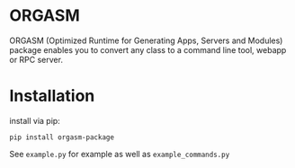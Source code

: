 
# ORGASM

ORGASM (Optimized Runtime for Generating Apps, Servers and Modules) package enables you to convert any class to a command line tool, webapp or RPC server.

# Installation 

install via pip:

```
pip install orgasm-package
```

See `example.py` for example as well as `example_commands.py`
